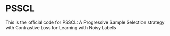 # PSSCL
This is the official code for PSSCL: A Progressive Sample Selection strategy with Contrastive Loss for Learning with Noisy Labels
